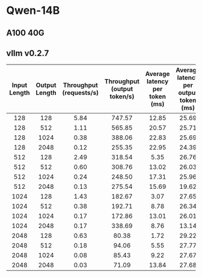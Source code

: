# Qwen-14B

## A100 40G

## vllm v0.2.7

| Input Length | Output Length | Throughput (requests/s) | Throughput (output token/s) | Average latency per token (ms) | Average latency per output token (ms) |
| :----------: | :-----------: | :---------------------: | :-------------------------: | :----------------------------: | :-----------------------------------: |
|     128      |      128      |          5.84           |           747.57            |             12.85              |                 25.69                 |
|     128      |      512      |          1.11           |           565.85            |             20.57              |                 25.71                 |
|     128      |     1024      |          0.38           |           388.06            |             22.83              |                 25.69                 |
|     128      |     2048      |          0.12           |           255.35            |             22.95              |                 24.39                 |
|     512      |      128      |          2.49           |           318.54            |              5.35              |                 26.76                 |
|     512      |      512      |          0.60           |           308.76            |             13.02              |                 26.03                 |
|     512      |     1024      |          0.24           |           248.50            |             17.31              |                 25.96                 |
|     512      |     2048      |          0.13           |           275.54            |             15.69              |                 19.62                 |
|     1024     |      128      |          1.43           |           182.67            |              3.07              |                 27.65                 |
|     1024     |      512      |          0.38           |           192.71            |              8.78              |                 26.34                 |
|     1024     |     1024      |          0.17           |           172.86            |             13.01              |                 26.01                 |
|     1024     |     2048      |          0.17           |           338.69            |              8.76              |                 13.14                 |
|     2048     |      128      |          0.63           |            80.38            |              1.72              |                 29.22                 |
|     2048     |      512      |          0.18           |            94.06            |              5.55              |                 27.77                 |
|     2048     |     1024      |          0.08           |            85.43            |              9.22              |                 27.67                 |
|     2048     |     2048      |          0.03           |            71.09            |             13.84              |                 27.68                 |
